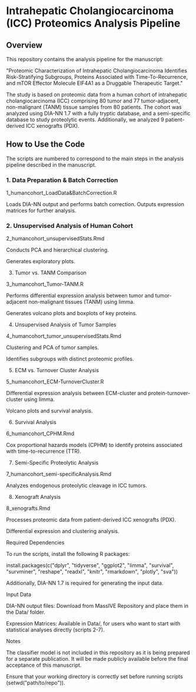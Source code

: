 # Intrahepatic Cholangiocarcinoma (ICC) Proteomics Analysis Pipeline

## Overview

This repository contains the analysis pipeline for the manuscript:

"Proteomic Characterization of Intrahepatic Cholangiocarcinoma Identifies Risk-Stratifying Subgroups, Proteins Associated with Time-To-Recurrence, and mTOR Effector Molecule EIF4A1 as a Druggable Therapeutic Target."

The study is based on proteomic data from a human cohort of intrahepatic cholangiocarcinoma (ICC) comprising 80 tumor and 77 tumor-adjacent, non-malignant (TANM) tissue samples from 80 patients. The cohort was analyzed using DIA-NN 1.7 with a fully tryptic database, and a semi-specific database to study proteolytic events. Additionally, we analyzed 9 patient-derived ICC xenografts (PDX).

## How to Use the Code

The scripts are numbered to correspond to the main steps in the analysis pipeline described in the manuscript.

### 1. Data Preparation & Batch Correction

  1_humancohort_LoadData&BatchCorrection.R

  Loads DIA-NN output and performs batch correction.
  Outputs expression matrices for further analysis.

### 2. Unsupervised Analysis of Human Cohort

2_humancohort_unsupervisedStats.Rmd

Conducts PCA and hierarchical clustering.

Generates exploratory plots.

3. Tumor vs. TANM Comparison

3_humancohort_Tumor-TANM.R

Performs differential expression analysis between tumor and tumor-adjacent non-malignant tissues (TANM) using limma.

Generates volcano plots and boxplots of key proteins.

4. Unsupervised Analysis of Tumor Samples

4_humancohort_tumor_unsupervisedStats.Rmd

Clustering and PCA of tumor samples.

Identifies subgroups with distinct proteomic profiles.

5. ECM vs. Turnover Cluster Analysis

5_humancohort_ECM-TurnoverCluster.R

Differential expression analysis between ECM-cluster and protein-turnover-cluster using limma.

Volcano plots and survival analysis.

6. Survival Analysis

6_humancohort_CPHM.Rmd

Cox proportional hazards models (CPHM) to identify proteins associated with time-to-recurrence (TTR).

7. Semi-Specific Proteolytic Analysis

7_humancohort_semi-specificAnalysis.Rmd

Analyzes endogenous proteolytic cleavage in ICC tumors.

8. Xenograft Analysis

8_xenografts.Rmd

Processes proteomic data from patient-derived ICC xenografts (PDX).

Differential expression and clustering analysis.

Required Dependencies

To run the scripts, install the following R packages:

install.packages(c("dplyr", "tidyverse", "ggplot2", "limma", "survival", "survminer", "reshape", "readxl", "knitr", "rmarkdown", "plotly", "sva"))

Additionally, DIA-NN 1.7 is required for generating the input data.

Input Data

DIA-NN output files: Download from MassIVE Repository and place them in the Data/ folder.

Expression Matrices: Available in Data/, for users who want to start with statistical analyses directly (scripts 2-7).

Notes

The classifier model is not included in this repository as it is being prepared for a separate publication. It will be made publicly available before the final acceptance of this manuscript.

Ensure that your working directory is correctly set before running scripts (setwd("path/to/repo")).
